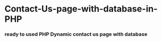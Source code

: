 # Contact-Us-page-with-database-in-PHP
### ready to used PHP Dynamic contact us page with database 
